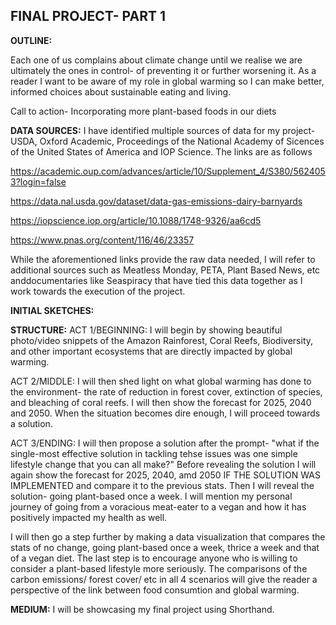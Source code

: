 **FINAL PROJECT- PART 1**
----

**OUTLINE:**

Each one of us complains about climate change until we realise we are ultimately the ones in control- of preventing it or further worsening it. 
As a reader I want to be aware of my role in global warming so I can make better, informed choices about sustainable eating and living. 

Call to action- Incorporating more plant-based foods in our diets


**DATA SOURCES:**
I have identified multiple sources of data for my project- USDA, Oxford Academic, Proceedings of the National Academy of Sicences of the United States of America and IOP Science.
The links are as follows

https://academic.oup.com/advances/article/10/Supplement_4/S380/5624053?login=false

https://data.nal.usda.gov/dataset/data-gas-emissions-dairy-barnyards

https://iopscience.iop.org/article/10.1088/1748-9326/aa6cd5

https://www.pnas.org/content/116/46/23357


While the aforementioned links provide the raw data needed, I will refer to additional sources such as Meatless Monday, PETA, Plant Based News, etc anddocumentaries like Seaspiracy that have tied this data together as I work towards the execution of the project.


**INITIAL SKETCHES:**

**STRUCTURE:**
ACT 1/BEGINNING:
I will begin by showing beautiful photo/video snippets of the Amazon Rainforest, Coral Reefs, Biodiversity, and other important ecosystems that are directly impacted by global warming.

ACT 2/MIDDLE:
I will then shed light on what global warming has done to the environment- the rate of reduction in forest cover, extinction of species, and bleaching of coral reefs. I will then show the forecast for 2025, 2040 and 2050. When the situation becomes dire enough, I will proceed towards a solution.

ACT 3/ENDING:
I will then propose a solution after the prompt- "what if the single-most effective solution in tackling tehse issues was one simple lifestyle change that you can all make?"
Before revealing the solution I will again show the forecast for 2025, 2040, amd 2050 IF THE SOLUTION WAS IMPLEMENTED and compare it to the previous stats. 
Then I will reveal the solution- going plant-based once a week. I will mention my personal journey of going from a voracious meat-eater to a vegan and how it has positively impacted my health as well. 

I will then go a step further by making a data visualization that compares the stats of no change,  going plant-based once a week, thrice a week and that of a vegan diet. 
The last step is to encourage anyone who is willing to consider a plant-based lifestyle more seriously. The comparisons of the carbon emissions/ forest cover/ etc in all 4 scenarios will give the reader a perspective of the link between food consumtion and global warming. 

**MEDIUM:**
I will be showcasing my final project using Shorthand.
